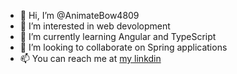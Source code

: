 - 👋 Hi, I’m @AnimateBow4809
- 👀 I’m interested in web devolopment
- 🌱 I’m currently learning Angular and TypeScript
- 💞️ I’m looking to collaborate on Spring applications
- 📫 You can reach me at [my linkdin](https://www.linkedin.com/in/ali-dashtbozorg/)

<!---
AnimateBow4809/AnimateBow4809 is a ✨ special ✨ repository because its `README.md` (this file) appears on your GitHub profile.
You can click the Preview link to take a look at your changes.
--->
